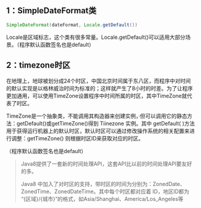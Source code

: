 ## 1：SimpleDateFormat类

```java
SimpleDateFormat(dateFormat, Locale.getDefault())
```

Locale是区域标志，这个类有很多常量。Locale.getDefault()可以适用大部分场景。（程序默认函数签名也是default）



## 2：timezone时区

在地理上，地球被划分成24个时区，中国北京时间属于东八区，而程序中对时间的默认实现是以格林威治时间为标准的；这样就产生了8小时的时差。为了让程序更加通用，可以使用TimeZone设置程序中时间所属的时区，其中TimeZone就代表了时区。

TimeZone是一个抽象类，不能调用其构造器来创建实例，·但可以调用它的静态方法：getDefault()或getTimeZone()得到 Tiinezone 实例。其中 getDefault( )方法用于获得运行机器上的默认时区，默认时区可以通过修改操作系统的相关配置来进行调整：getTimeZone() 则根据时区ID来获取对应的时区。

（程序默认函数签名也是default）

> Java8提供了一套新的时间处理API，这套API比以前的时间处理API要友好的多。
>
> Java8 中加入了对时区的支持，带时区的时间为分别为：ZonedDate、ZonedTime、ZonedDateTime。其中每个时区都对应着 ID，地区ID都为 “{区域}/{城市}”的格式，如Asia/Shanghai、America/Los_Angeles等



